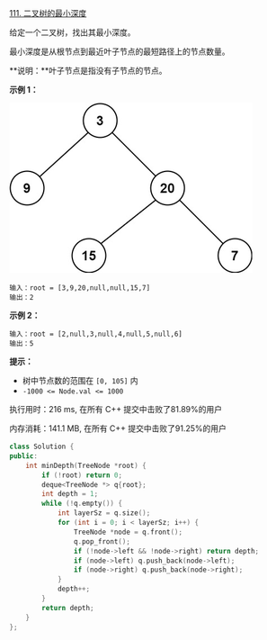 [111. 二叉树的最小深度](https://leetcode-cn.com/problems/minimum-depth-of-binary-tree/)

给定一个二叉树，找出其最小深度。

最小深度是从根节点到最近叶子节点的最短路径上的节点数量。

**说明：**叶子节点是指没有子节点的节点。

**示例 1：**

![img](../../img/ex_depth.jpg)

```
输入：root = [3,9,20,null,null,15,7]
输出：2
```

**示例 2：**

```
输入：root = [2,null,3,null,4,null,5,null,6]
输出：5
```

**提示：**

- 树中节点数的范围在 `[0, 105]` 内
- `-1000 <= Node.val <= 1000`



执行用时：216 ms, 在所有 C++ 提交中击败了81.89%的用户

内存消耗：141.1 MB, 在所有 C++ 提交中击败了91.25%的用户

```cpp
class Solution {
public:
    int minDepth(TreeNode *root) {
        if (!root) return 0;
        deque<TreeNode *> q{root};
        int depth = 1;
        while (!q.empty()) {
            int layerSz = q.size();
            for (int i = 0; i < layerSz; i++) {
                TreeNode *node = q.front();
                q.pop_front();
                if (!node->left && !node->right) return depth;
                if (node->left) q.push_back(node->left);
                if (node->right) q.push_back(node->right);
            }
            depth++;
        }
        return depth;
    }
};
```

